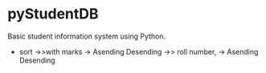 # pyStudentDB

Basic student information system using Python.

- sort
  ->>with marks
  -> Asending Desending
  ->> roll number,
  -> Asending Desending
